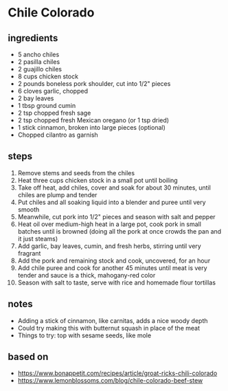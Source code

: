 # Chile Colorado

## ingredients  
* 5 ancho chiles  
* 2 pasilla chiles  
* 2 guajillo chiles  
* 8 cups chicken stock  
* 2 pounds boneless pork shoulder, cut into 1/2" pieces  
* 6 cloves garlic, chopped  
* 2 bay leaves  
* 1 tbsp ground cumin  
* 2 tsp chopped fresh sage  
* 2 tsp chopped fresh Mexican oregano (or 1 tsp dried)  
* 1 stick cinnamon, broken into large pieces (optional)  
* Chopped cilantro as garnish

## steps
1. Remove stems and seeds from the chiles  
2. Heat three cups chicken stock in a small pot until boiling  
3. Take off heat, add chiles, cover and soak for about 30 minutes, until chiles are plump and tender  
4. Put chiles and all soaking liquid into a blender and puree until very smooth  
5. Meanwhile, cut pork into 1/2" pieces and season with salt and pepper  
6. Heat oil over medium-high heat in a large pot, cook pork in small batches until is browned (doing all the pork at once crowds the pan and it just steams)  
7. Add garlic, bay leaves, cumin, and fresh herbs, stirring until very fragrant  
8. Add the pork and remaining stock and cook, uncovered, for an hour  
9. Add chile puree and cook for another 45 minutes until meat is very tender and sauce is a thick, mahogany-red color  
10. Season with salt to taste, serve with rice and homemade flour tortillas  

## notes  
* Adding a stick of cinnamon, like carnitas, adds a nice woody depth  
* Could try making this with butternut squash in place of the meat  
* Things to try: top with sesame seeds, like mole  

## based on  
* https://www.bonappetit.com/recipes/article/groat-ricks-chili-colorado  
* https://www.lemonblossoms.com/blog/chile-colorado-beef-stew  

